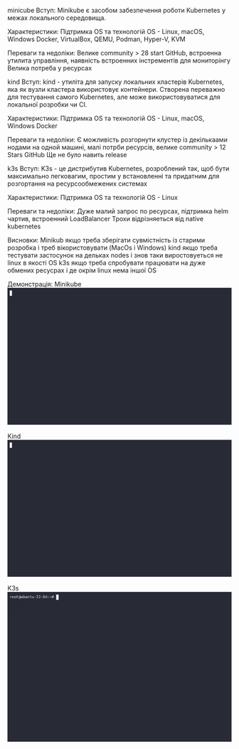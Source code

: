 
minicube
Вступ:
Minikube є засобом забезпечення роботи Kubernetes у межах локального середовища.

Характеристики:
Підтримка OS та технологій
OS - Linux, macOS, Windows
Docker, VirtualBox, QEMU, Podman, Hyper-V, KVM 

Переваги та недоліки:
Велике community > 28 start GitHub, встроенна утилита управління, наявність встроенних інстрементів для мониторінгу
Велика потреба у ресурсах

kind
Вступ:
kind - утиліта для запуску локальних кластерів Kubernetes, яка як вузли кластера використовує контейнери. Створена переважно для тестування самого Kubernetes, але може використовуватися для локальної розробки чи CI.

Характеристики:
Підтримка OS та технологій
OS - Linux, macOS, Windows
Docker

Переваги та недоліки:
Є можливість розгорнути клустер із декількаами нодами на одной машині, малі потрби ресурсів, велике community > 12 Stars GitHub
Ще не було навить release

k3s
Вступ:
K3s - це дистрибутив Kubernetes, розроблений так, щоб бути максимально легковагим, простим у встановленні та придатним для розгортання на ресурсообмежених системах

Характеристики:
Підтримка OS та технологій
OS - Linux

Переваги та недоліки:
Дуже малий запрос по ресурсах, підтримка helm чартив, встроенний LoadBalancer
Трохи відрізняеться від native kubernetes



Висновки:
Minikub якщо треба зберігати сувмістність із старими розробка і треб вікористовувати (MacOs і Windows)
kind якщо треба тестувати застосунок на дельках nodes і знов таки виростовуеться не linux в якості OS
k3s якщо треба спробувати працювати на дуже обмених ресусрах і де окрім linux нема іншої OS


Демонстрація:
Minikube \
![Image](./minikube.gif)

Kind \
![Image](./kind.gif)

K3s \
![Image](./k3s.gif)